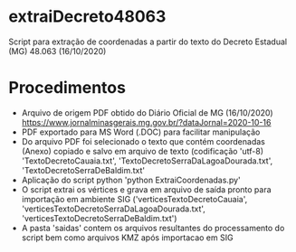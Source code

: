 # extraiDecreto48063
Script para extração de coordenadas a partir do texto do Decreto Estadual (MG) 48.063 (16/10/2020)
# Procedimentos
- Arquivo de origem PDF obtido do Diário Oficial de MG (16/10/2020) https://www.jornalminasgerais.mg.gov.br/?dataJornal=2020-10-16
- PDF exportado para MS Word (.DOC) para facilitar manipulação
- Do arquivo PDF foi selecionado o texto que contém coordenadas (Anexo) copiado e salvo em arquivo de texto (codificação 'utf-8) 'TextoDecretoCauaia.txt', 'TextoDecretoSerraDaLagoaDourada.txt', 'TextoDecretoSerraDeBaldim.txt'
- Aplicação do script python 'python ExtraiCoordenadas.py'
- O script extrai os vértices e grava em arquivo de saída pronto para importação em ambiente SIG ('verticesTextoDecretoCauaia', 'verticesTextoDecretoSerraDaLagoaDourada.txt', 'verticesTextoDecretoSerraDeBaldim.txt')
- A pasta 'saidas' contem os arquivos resultantes do processamento do script bem como arquivos KMZ após importacao em SIG
